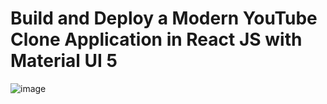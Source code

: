 # Build and Deploy a Modern YouTube Clone Application in React JS with Material UI 5
![image](https://github.com/ruchita00/YouTube-clone-project-/assets/56263059/ab7d472d-35a0-4693-9809-a66dce814234)

